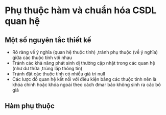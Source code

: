 # Phụ thuộc hàm và chuẩn hóa CSDL quan hệ
##  Một số nguyên tắc thiết kế
- Rõ ràng về ý nghĩa (quan hệ thuộc tính) ,tránh phụ thuộc (về ý nghĩa) giữa các thuộc tính với nhau
- Tránh các khả năng phát sinh dị thường cập nhật trong các quan hệ (như dư thừa ,trùng lặp thông tin)
- Tránh đặt các thuộc tính có nhiều giá trị null 
- Các lược đồ quan hệ kết nối với đièu kiện bằng các thuộc tính nên là khóa chính hoặc khóa ngoài theo cách đmar bảo không sinh ra các bô giả
## Hàm phụ thuộc 
